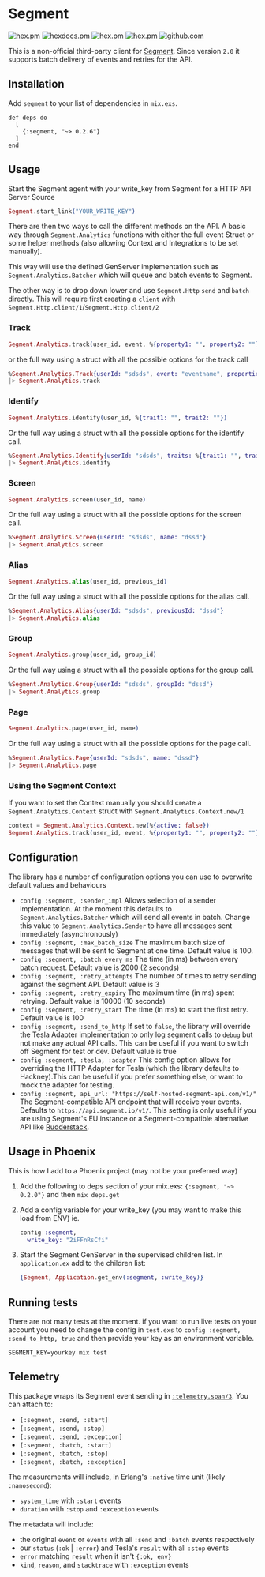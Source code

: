 # Segment

<!-- MDOC !-->

[![hex.pm](https://img.shields.io/hexpm/v/segment.svg)](https://hex.pm/packages/segment)
[![hexdocs.pm](https://img.shields.io/badge/hex-docs-lightgreen.svg)](https://hexdocs.pm/segment/)
[![hex.pm](https://img.shields.io/hexpm/dt/segment.svg)](https://hex.pm/packages/segment)
[![hex.pm](https://img.shields.io/hexpm/l/segment.svg)](https://hex.pm/packages/segment)
[![github.com](https://img.shields.io/github/last-commit/stueccles/analytics-elixir.svg)](https://github.com/stueccles/analytics-elixir/commits/master)

This is a non-official third-party client for [Segment](https://segment.com). Since version `2.0` it supports
batch delivery of events and retries for the API.

## Installation

Add `segment` to your list of dependencies in `mix.exs`.

```
def deps do
  [
    {:segment, "~> 0.2.6"}
  ]
end
```

## Usage

Start the Segment agent with your write_key from Segment for a HTTP API Server Source

```elixir
Segment.start_link("YOUR_WRITE_KEY")
```

There are then two ways to call the different methods on the API.
A basic way through `Segment.Analytics` functions with either the full event Struct
or some helper methods (also allowing Context and Integrations to be set manually).

This way will use the defined GenServer implementation such as `Segment.Analytics.Batcher` which will
queue and batch events to Segment.

The other way is to drop down lower and use `Segment.Http` `send` and `batch` directly. This will require first creating a `client` with `Segment.Http.client/1`/`Segment.Http.client/2`

### Track

```elixir
Segment.Analytics.track(user_id, event, %{property1: "", property2: ""})
```

or the full way using a struct with all the possible options for the track call

```elixir
%Segment.Analytics.Track{userId: "sdsds", event: "eventname", properties: %{property1: "", property2: ""}}
|> Segment.Analytics.track
```

### Identify

```elixir
Segment.Analytics.identify(user_id, %{trait1: "", trait2: ""})
```

Or the full way using a struct with all the possible options for the identify call.

```elixir
%Segment.Analytics.Identify{userId: "sdsds", traits: %{trait1: "", trait2: ""}}
|> Segment.Analytics.identify
```

### Screen

```elixir
Segment.Analytics.screen(user_id, name)
```

Or the full way using a struct with all the possible options for the screen call.

```elixir
%Segment.Analytics.Screen{userId: "sdsds", name: "dssd"}
|> Segment.Analytics.screen
```

### Alias

```elixir
Segment.Analytics.alias(user_id, previous_id)
```

Or the full way using a struct with all the possible options for the alias call.

```elixir
%Segment.Analytics.Alias{userId: "sdsds", previousId: "dssd"}
|> Segment.Analytics.alias
```

### Group

```elixir
Segment.Analytics.group(user_id, group_id)
```

Or the full way using a struct with all the possible options for the group call.

```elixir
%Segment.Analytics.Group{userId: "sdsds", groupId: "dssd"}
|> Segment.Analytics.group
```

### Page

```elixir
Segment.Analytics.page(user_id, name)
```

Or the full way using a struct with all the possible options for the page call.

```elixir
%Segment.Analytics.Page{userId: "sdsds", name: "dssd"}
|> Segment.Analytics.page
```

### Using the Segment Context

If you want to set the Context manually you should create a `Segment.Analytics.Context` struct with `Segment.Analytics.Context.new/1`

```elixir
context = Segment.Analytics.Context.new(%{active: false})
Segment.Analytics.track(user_id, event, %{property1: "", property2: ""}, context)
```

## Configuration

The library has a number of configuration options you can use to overwrite default values and behaviours

- `config :segment, :sender_impl` Allows selection of a sender implementation. At the moment this defaults to `Segment.Analytics.Batcher` which will send all events in batch. Change this value to `Segment.Analytics.Sender` to have all messages sent immediately (asynchronously)
- `config :segment, :max_batch_size` The maximum batch size of messages that will be sent to Segment at one time. Default value is 100.
- `config :segment, :batch_every_ms` The time (in ms) between every batch request. Default value is 2000 (2 seconds)
- `config :segment, :retry_attempts` The number of times to retry sending against the segment API. Default value is 3
- `config :segment, :retry_expiry` The maximum time (in ms) spent retrying. Default value is 10000 (10 seconds)
- `config :segment, :retry_start` The time (in ms) to start the first retry. Default value is 100
- `config :segment, :send_to_http` If set to `false`, the library will override the Tesla Adapter implementation to only log segment calls to `debug` but not make any actual API calls. This can be useful if you want to switch off Segment for test or dev. Default value is true
- `config :segment, :tesla, :adapter` This config option allows for overriding the HTTP Adapter for Tesla (which the library defaults to Hackney).This can be useful if you prefer something else, or want to mock the adapter for testing.
- `config :segment, api_url: "https://self-hosted-segment-api.com/v1/"` The Segment-compatible API endpoint that will receive your events. Defaults to `https://api.segment.io/v1/`. This setting is only useful if you are using Segment's EU instance or a Segment-compatible alternative API like [Rudderstack](https://rudderstack.com/).

## Usage in Phoenix

This is how I add to a Phoenix project (may not be your preferred way)

1.  Add the following to deps section of your mix.exs: `{:segment, "~> 0.2.0"}`
    and then `mix deps.get`
2.  Add a config variable for your write_key (you may want to make this load from ENV)
    ie.

    ```elixir
    config :segment,
      write_key: "2iFFnRsCfi"
    ```

3.  Start the Segment GenServer in the supervised children list. In `application.ex` add to the children list:

    ```elixir
    {Segment, Application.get_env(:segment, :write_key)}
    ```

## Running tests

There are not many tests at the moment. if you want to run live tests on your account you need to change the config in `test.exs` to `config :segment, :send_to_http, true` and then provide your key as an environment variable.

```
SEGMENT_KEY=yourkey mix test
```

## Telemetry

This package wraps its Segment event sending in [`:telemetry.span/3`][telemetry-span-3]. You can attach to:

- `[:segment, :send, :start]`
- `[:segment, :send, :stop]`
- `[:segment, :send, :exception]`
- `[:segment, :batch, :start]`
- `[:segment, :batch, :stop]`
- `[:segment, :batch, :exception]`

The measurements will include, in Erlang's `:native` time unit (likely `:nanosecond`):

- `system_time` with `:start` events
- `duration` with `:stop` and `:exception` events

The metadata will include:

- the original `event` or `events` with all `:send` and `:batch` events respectively
- our `status` (`:ok` | `:error`) and Tesla's `result` with all `:stop` events
- `error` matching `result` when it isn't `{:ok, env}`
- `kind`, `reason`, and `stacktrace` with `:exception` events

[telemetry-span-3]: https://hexdocs.pm/telemetry/telemetry.html#span-3
